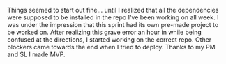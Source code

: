 Things seemed to start out fine... until I realized that all the dependencies were supposed to be installed in the repo I've been working on all week. I was under the impression that this sprint had its own pre-made project to be worked on. After realizing this grave error an hour in while being confused at the directions, I started working on the correct repo. Other blockers came towards the end when I tried to deploy. Thanks to my PM and SL I made MVP.
